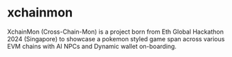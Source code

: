 # xchainmon
XchainMon (Cross-Chain-Mon) is a project born from Eth Global Hackathon 2024 (Singapore) to showcase a pokemon styled game span across various EVM chains with AI NPCs and Dynamic wallet on-boarding.

